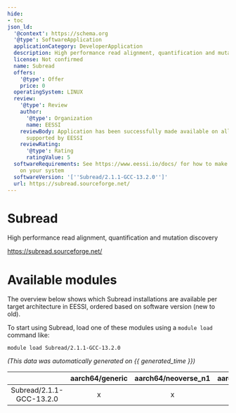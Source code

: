 ```yaml
---
hide:
- toc
json_ld:
  '@context': https://schema.org
  '@type': SoftwareApplication
  applicationCategory: DeveloperApplication
  description: High performance read alignment, quantification and mutation discovery
  license: Not confirmed
  name: Subread
  offers:
    '@type': Offer
    price: 0
  operatingSystem: LINUX
  review:
    '@type': Review
    author:
      '@type': Organization
      name: EESSI
    reviewBody: Application has been successfully made available on all architectures
      supported by EESSI
    reviewRating:
      '@type': Rating
      ratingValue: 5
  softwareRequirements: See https://www.eessi.io/docs/ for how to make EESSI available
    on your system
  softwareVersion: '[''Subread/2.1.1-GCC-13.2.0'']'
  url: https://subread.sourceforge.net/
---
```


Subread
=======


High performance read alignment, quantification and mutation discovery

https://subread.sourceforge.net/
# Available modules


The overview below shows which Subread installations are available per target architecture in EESSI, ordered based on software version (new to old).

To start using Subread, load one of these modules using a `module load` command like:

```shell
module load Subread/2.1.1-GCC-13.2.0
```

*(This data was automatically generated on {{ generated_time }})*

| |aarch64/generic|aarch64/neoverse_n1|aarch64/neoverse_v1|aarch64/nvidia/grace|x86_64/generic|x86_64/amd/zen2|x86_64/amd/zen3|x86_64/amd/zen4|x86_64/intel/cascadelake|x86_64/intel/haswell|x86_64/intel/icelake|x86_64/intel/sapphirerapids|x86_64/intel/skylake_avx512|
| :---: | :---: | :---: | :---: | :---: | :---: | :---: | :---: | :---: | :---: | :---: | :---: | :---: | :---: |
|Subread/2.1.1-GCC-13.2.0|x|x|x|x|x|x|x|x|x|x|x|x|x|
